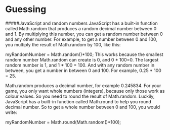 # Guessing

#####JavaScript and random numbers
JavaScript has a built-in function called Math.random that produces a random decimal number between 0 and 1. By multiplying this number, you can get a random number between 0 and any other number. For example, to get a number between 0 and 100, you multiply the result of Math.random by 100, like this:

myRandomNumber = Math.random()*100;
This works because the smallest random number Math.random can create is 0, and 0 * 100=0. The largest random number is 1, and 1 * 100 = 100. And with any random number in between, you get a number in between 0 and 100. For example, 0.25 * 100 = 25.

Math.random produces a decimal number, for example 0.245834. For your game, you only want whole numbers (integers), because only those work as colour values. So you need to round the result of Math.random. Luckily, JavaScript has a built-in function called Math.round to help you round decimal number. So to get a whole number between 0 and 100, you would write:

myRandomNumber = Math.round(Math.random()*100);